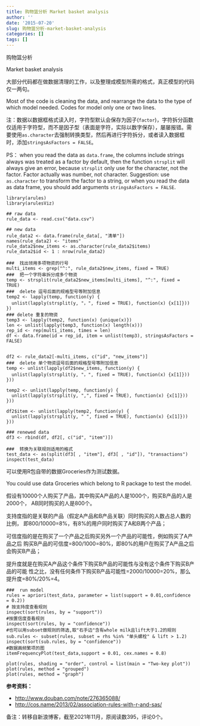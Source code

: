 ```yaml
---
title: 购物篮分析 Market basket analysis
author: ''
date: '2015-07-20'
slug: 购物篮分析-market-basket-analysis
categories: []
tags: []
---
```


购物篮分析

Market basket analysis

大部分代码都在做数据清理的工作，以及整理成模型所需的格式，真正模型的代码仅一两句。

Most of the code is cleaning the data, and rearrange the data to the type of which model needed.
Codes for model only one or two lines.

注：数据以数据框格式读入时，字符型默认会保存为因子(`factor`)，字符拆分函数仅适用于字符型，而不是因子型（表面是字符，实际以数字保存），屡屡报错。需要使用`as.character`去强制转换类型，然后再进行字符拆分，或者读入数据框时，添加`stringsAsFactors = FALSE`。

PS： when you read the data as `data.frame`, the columns include strings always was treated as a factor by default, then the function `strsplit` will always give an error, because `strsplit` only use for the character, not the factor. Factor actually was number, not character.
Suggestion: use `as.character` to transform the factor to a string, or when you read the data as data frame, you should add arguments `stringsAsFactors = FALSE`.

```{r}
library(arules)
library(arulesViz)

## raw data
rule_data <- read.csv("data.csv")

## new data
rule_data2 <- data.frame(rule_data[, "清单"])
names(rule_data2) <- "items"
rule_data2$new_items <- as.character(rule_data2$items)
rule_data2$id <- 1 : nrow(rule_data2)

###  找出领用多项物资的行号
multi_items <- grep("^:", rule_data2$new_items, fixed = TRUE)
###  把一个字符串拆分成多个物资
temp <- strsplit(rule_data2$new_items[multi_items], "^:", fixed = TRUE)
###  delete 逗号后面的规格型号等附加信息
temp2 <- lapply(temp, function(y) {
  unlist(lapply(strsplit(y, "，", fixed = TRUE), function(x) {x[1]}))
})
### delete 重复的物资
temp3 <- lapply(temp2, function(x) {unique(x)})
len <- unlist(lapply(temp3, function(x) length(x)))
rep_id <- rep(multi_items, times = len)
df <- data.frame(id = rep_id, item = unlist(temp3), stringsAsFactors = FALSE)


df2 <- rule_data2[-multi_items, c("id", "new_items")]
###  delete 单个物资逗号后面的规格型号等附加信息
temp <- unlist(lapply(df2$new_items, function(y) {
  unlist(lapply(strsplit(y, "，", fixed = TRUE), function(x) {x[1]}))
}))

temp2 <- unlist(lapply(temp, function(y) {
  unlist(lapply(strsplit(y, ",", fixed = TRUE), function(x) {x[1]}))
}))

df2$item <- unlist(lapply(temp2, function(y) {
  unlist(lapply(strsplit(y, " ", fixed = TRUE), function(x) {x[1]}))
}))

### renewed data
df3 <- rbind(df, df2[, c("id", "item")])

###  转换为关联规则适用的格式
test_data <- as(split(df3[ , "item"], df3[ , "id"]), "transactions")
inspect(test_data)
```

可以使用R包自带的数据Groceries作为测试数据。

You could use data Groceries which belong to R package to test the model.

假设有10000个人购买了产品，其中购买A产品的人是1000个，购买B产品的人是2000个，
AB同时购买的人是800个。

支持度指的是关联的产品（假定A产品和B产品关联）同时购买的人数占总人数的比例，
即800/10000=8%，有8%的用户同时购买了A和B两个产品；

可信度指的是在购买了一个产品之后购买另外一个产品的可能性，例如购买了A产品之后
购买B产品的可信度=800/1000=80%，即80%的用户在购买了A产品之后会购买B产品；

提升度就是在购买A产品这个条件下购买B产品的可能性与没有这个条件下购买B产品的可能
性之比，没有任何条件下购买B产品可能性=2000/10000=20%，那么提升度=80%/20%=4。

```{r}
###  run model
rules = apriori(test_data, parameter = list(support = 0.01,confidence = 0.2))
# 按支持度查看规则
inspect(sort(rules, by = "support"))
#按置信度查看规则
inspect(sort(rules, by = "confidence"))
#也可以用subset做规则的筛选,取"右手边"含有whole milk且lift大于1.2的规则
sub.rules <- subset(rules, subset = rhs %in% "单头螺栓" & lift > 1.2)
inspect(sort(sub.rules, by = "confidence"))
#数据画频繁项的图
itemFrequencyPlot(test_data,support = 0.01, cex.names = 0.8)

plot(rules, shading = "order", control = list(main = "Two-key plot"))
plot(rules, method = "grouped")
plot(rules, method = "graph")
```

**参考资料：**
+ http://www.douban.com/note/276365088/  
+ http://cos.name/2013/02/association-rules-with-r-and-sas/  

备注：转移自新浪博客，截至2021年11月，原阅读数395，评论0个。 
